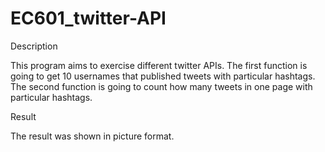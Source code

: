 # EC601_twitter-API
Description

This program aims to exercise different twitter APIs. The first function is going to get 10 usernames that published tweets with particular hashtags. The second function is going to count how many tweets in one page with particular hashtags.


Result

The result was shown in picture format.
